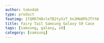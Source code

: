 ```yaml
---
author: tokodab
type: product
featimg: 1fQRR7H8vleTB2tyVzT_hn2Mm0PbJTYtW
title: Fairy Tail Samsung Galaxy S9 Case
tags: [samsung, galaxy, s9]
category: [samsung]
---
```

